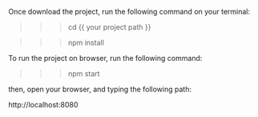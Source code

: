 Once download the project, run the following command on your terminal:

>>>cd {{ your project path }}

>>>npm install

To run the project on browser, run the following command:

>>>npm start

then, open your browser, and typing the following path:

http://localhost:8080